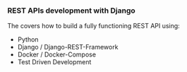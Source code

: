 ### REST APIs development with Django

The covers how to build a fully functioning REST API using:

- Python
- Django / Django-REST-Framework
- Docker / Docker-Compose
- Test Driven Development
